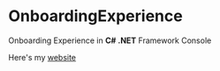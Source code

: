 # OnboardingExperience
Onboarding Experience in **C# .NET** Framework Console

Here's my [website](http://codywinton.com)
